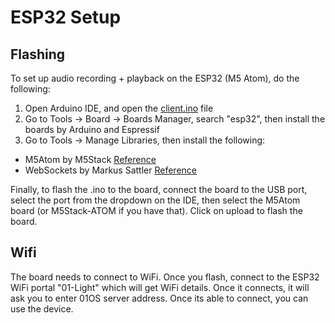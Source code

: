 # ESP32 Setup

## Flashing

To set up audio recording + playback on the ESP32 (M5 Atom), do the following:

1. Open Arduino IDE, and open the [client.ino](https://github.com/OpenInterpreter/01/blob/main/software/source/clients/esp32/src/client/client.ino) file
2. Go to Tools -> Board -> Boards Manager, search "esp32", then install the boards by Arduino and Espressif
3. Go to Tools -> Manage Libraries, then install the following:

- M5Atom by M5Stack [Reference](https://www.arduino.cc/reference/en/libraries/m5atom/)
- WebSockets by Markus Sattler [Reference](https://www.arduino.cc/reference/en/libraries/websockets/)

Finally, to flash the .ino to the board, connect the board to the USB port, select the port from the dropdown on the IDE, then select the M5Atom board (or M5Stack-ATOM if you have that). Click on upload to flash the board.

## Wifi

The board needs to connect to WiFi. Once you flash, connect to the ESP32 WiFi portal "01-Light" which will get WiFi details. Once it connects, it will ask you to enter 01OS server address. Once its able to connect, you can use the device.
